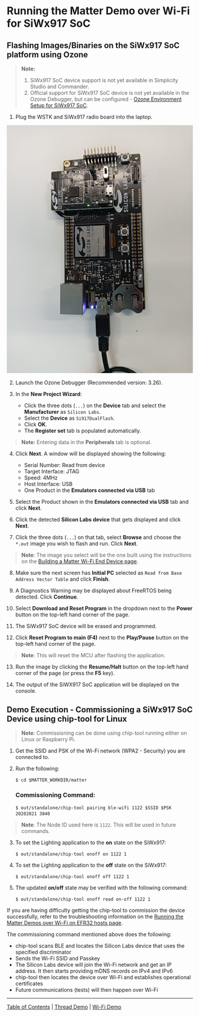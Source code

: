# Running the Matter Demo over Wi-Fi for SiWx917 SoC

## Flashing Images/Binaries on the SiWx917 SoC platform using Ozone

> **Note:** 
>    1. SiWx917 SoC device support is not yet available in Simplicity Studio and Commander.
>    2. Official support for SiWx917 SoC device is not yet available in the Ozone Debugger, but can be configured - [Ozone Environment Setup for SiWx917 SoC](SiWx917_Enablement_For_Ozone.md).

1.  Plug the WSTK and SiWx917 radio board into the laptop.

![SiWx917 soc Device](./images/SiWx917_Radio_WSTK.png)
 
2.  Launch the Ozone Debugger (Recommended version: 3.26).
 
3.  In the **New Project Wizard**:

    - Click the three dots (`...`) on the **Device** tab and select the **Manufacturer** as `Silicon Labs`.
    - Select the **Device** as `Si917DualFlash`.
    - Click **OK**.
    - The **Register set** tab is populated automatically.

> **Note:** Entering data in the **Peripherals** tab is optional.
 
4.  Click **Next**. A window will be displayed showing the following:

    -   Serial Number: Read from device
    -   Target Interface: JTAG
    -   Speed: 4MHz
    -   Host Interface: USB
    -   One Product in the **Emulators connected via USB** tab
 
5. Select the Product shown in the **Emulators connected via USB** tab and click **Next**.
 
6.  Click the detected **Silicon Labs device** that gets displayed and click **Next**.
 
7.  Click the three dots (`...`) on that tab, select **Browse** and choose the `*.out` image you wish to flash and run. Click **Next**.

> **Note**: The image you select will be the one built using the instructions on the [Building a Matter Wi-Fi End Device page](./SW_SETUP.md).
 
8.  Make sure the next screen has **Initial PC** selected as `Read from Base Address Vector Table` and click **Finish**.
 
9.  A Diagnostics Warning may be displayed about FreeRTOS being detected. Click **Continue**.
 
10.  Select **Download and Reset Program** in the dropdown next to the **Power** button on the top-left hand corner of the page.
 
11.  The SiWx917 SoC device will be erased and programmed.
 
12.  Click **Reset Program to main (F4)** next to the **Play/Pause** button on the top-left hand corner of the page.

> **Note**: This will reset the MCU after flashing the application.
 
13.  Run the image by clicking the **Resume/Halt** button on the top-left hand corner of the page (or press the **F5** key).
 
14.  The output of the SiWX917 SoC application will be displayed on the console.
 

## Demo Execution - Commissioning a SiWx917 SoC Device using chip-tool for Linux

> **Note**: Commissioning can be done using chip-tool running either on Linux or Raspberry Pi.

1. Get the SSID and PSK of the Wi-Fi network (WPA2 - Security) you are connected to.

2. Run the following:

    ```shell
    $ cd $MATTER_WORKDIR/matter
    ```

    ### Commissioning Command:

    ```shell
    $ out/standalone/chip-tool pairing ble-wifi 1122 $SSID $PSK 20202021 3840
    ```

> **Note**: The Node ID used here is `1122`. This will be used in future commands.
 
3. To set the Lighting application to the **on** state on the SiWx917:
    ```shell
    $ out/standalone/chip-tool onoff on 1122 1
    ```
 
4. To set the Lighting application to the **off** state on the SiWx917:
    ```shell
    $ out/standalone/chip-tool onoff off 1122 1
    ```
 
5. The updated **on/off** state may be verified with the following command:
    ```shell
    $ out/standalone/chip-tool onoff read on-off 1122 1
    ```
 
If you are having difficulty getting the chip-tool to commission the device
successfully, refer to the troubleshooting information on the 
[Running the Matter Demos over Wi-Fi on EFR32 hosts page](./RUN_DEMO.md).
 
The commissioning command mentioned above does the following:

- chip-tool scans BLE and locates the Silicon Labs device that uses the specified discriminator
- Sends the Wi-Fi SSID and Passkey
- The Silicon Labs device will join the Wi-Fi network and get an IP address.
It then starts providing mDNS records on IPv4 and IPv6
- chip-tool then locates the device over Wi-Fi and establishes operational certificates
- Future communications (tests) will then happen over Wi-Fi
 
---

[Table of Contents](../README.md) | [Thread Demo](../thread/DEMO_OVERVIEW.md) |
[Wi-Fi Demo](./DEMO_OVERVIEW.md)

